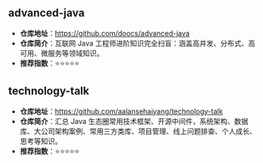 ## advanced-java

- **仓库地址**：https://github.com/doocs/advanced-java
- **仓库简介**：互联网 Java 工程师进阶知识完全扫盲：涵盖高并发、分布式、高可用、微服务等领域知识。
- **推荐指数**：⭐⭐⭐⭐⭐

## technology-talk

- **仓库地址**：https://github.com/aalansehaiyang/technology-talk
- **仓库简介**：汇总 Java 生态圈常用技术框架、开源中间件，系统架构、数据库、大公司架构案例、常用三方类库、项目管理、线上问题排查、个人成长、思考等知识。
- **推荐指数**：⭐⭐⭐⭐⭐